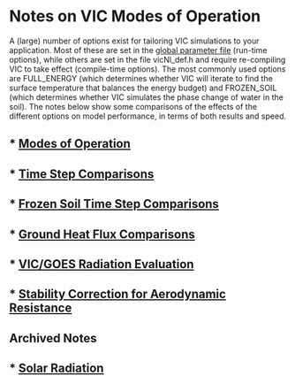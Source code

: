 # Notes on VIC Modes of Operation

A (large) number of options exist for tailoring VIC simulations to your application. Most of these are set in the [global parameter file](GlobalParam.md) (run-time options), while others are set in the file vicNl_def.h and require re-compiling VIC to take effect (compile-time options). The most commonly used options are FULL_ENERGY (which determines whether VIC will iterate to find the surface temperature that balances the energy budget) and FROZEN_SOIL (which determines whether VIC simulates the phase change of water in the soil). The notes below show some comparisons of the effects of the different options on model performance, in terms of both results and speed.

## *   [Modes of Operation](TechnicalNotes/Modes.md)

## *   [Time Step Comparisons](TechnicalNotes/Timestep.md)

## *   [Frozen Soil Time Step Comparisons](TechnicalNotes/Timestepfrozsoil.md)

## *   [Ground Heat Flux Comparisons](TechnicalNotes/GroundHeatFlux.md)

## *   [VIC/GOES Radiation Evaluation](http://ftp.hydro.washington.edu/pub/niklas/VIC_radiation_evaluation_010703.pdf)

## *   [Stability Correction for Aerodynamic Resistance](TechnicalNotes/Stability.md)

## Archived Notes

## *   [Solar Radiation](TechnicalNotes/Radiation.md)
